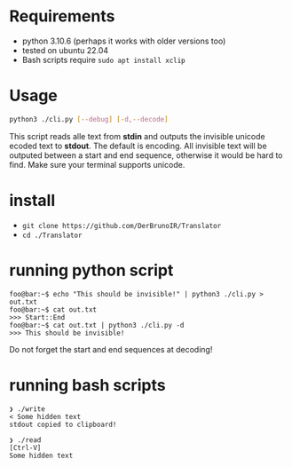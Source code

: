# Requirements 

- python 3.10.6 (perhaps it works with older versions too)
- tested on ubuntu 22.04
- Bash scripts require `sudo apt install xclip`

# Usage
```bash 
python3 ./cli.py [--debug] [-d,--decode]
```
This script reads alle text from **stdin** and outputs the invisible unicode ecoded text to **stdout**.
The default is encoding. 
All invisible text will be outputed between a start and end sequence, otherwise it would be hard to find.
Make sure your terminal supports unicode.

# install
- `git clone https://github.com/DerBrunoIR/Translator`
- `cd ./Translator`
  
# running python script 

```console
foo@bar:~$ echo "This should be invisible!" | python3 ./cli.py > out.txt
foo@bar:~$ cat out.txt
>>> Start::End
foo@bar:~$ cat out.txt | python3 ./cli.py -d
>>> This should be invisible!
```
Do not forget the start and end sequences at decoding!

# running bash scripts
```console 
❯ ./write
< Some hidden text
stdout copied to clipboard!

❯ ./read 
[Ctrl-V]⁥⁠͏​‏͏​‍͏​⁤­͏‎﻿͏​𝅶͏​⁤͏
Some hidden text
```

